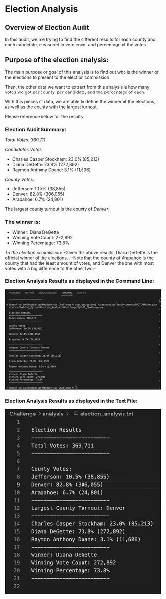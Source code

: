 # Election Analysis

## Overview of Election Audit
In this audit, we are trying to find the different results for each county and each candidate, measured in vote count and percentage of the votes.


## Purpose of the election analysis:
The main purpose or goal of this analysis is to find out who is the winner of the elections to present to the election commission.

Then, the other data we want to extract from this analysis is how many votes we got per county, per candidate, and the percentage of each.

With this pieces of data, we are able to define the winner of the elections, as well as the county with the largest turnout.

Please reference below for the results.

### Election Audit Summary:

*Total Votes: 369,711*

*Candidates Votes:*
- Charles Casper Stockham: 23.0% (85,213)
- Diana DeGette: 73.8% (272,892)
- Raymon Anthony Doane: 3.1% (11,606)

*County Votes:*
- Jefferson: 10.5% (38,855)
- Denver: 82.8% (306,055)
- Arapahoe: 6.7% (24,801)

The largest county turnout is the county of *Denver*.

### The winner is:

- Winner: Diana DeGette
- Winning Vote Count: 272,892
- Winning Percentage: 73.8%

*To the election commission:*
-Given the above results, Diana DeGette is the official winner of the elections.-
-Note that the county of Arapahoe is the county that had the least amount of votes, and Denver the one with most votes with a big difference to the other two.-


### Election Analysis Results as displayed in the Command Line:
![Alt text](https://github.com/sofiwolfes/Election_Analysis/blob/main/Challenge/Resources/The%20Election%20Results%20Printed%20to%20the%20Command%20Line.png)

### Election Analysis Results as displayed in the Text File:
![Alt text](https://github.com/sofiwolfes/Election_Analysis/blob/main/Challenge/analysis/The%20Election%20Results%20Saved%20to%20a%20Text%20File.png)
